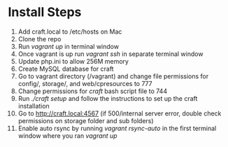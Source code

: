 # Install Steps
1. Add craft.local to /etc/hosts on Mac
2. Clone the repo
3. Run *vagrant up* in terminal window
3. Once vagrant is up run *vagrant ssh* in separate terminal window
4. Update php.ini to allow 256M memory
5. Create MySQL database for craft
6. Go to vagrant directory (/vagrant) and change file permissions for config/, storage/, and web/cpresources to 777
7. Change permissions for *craft* bash script file to 744
8. Run *./craft setup* and follow the instructions to set up the craft installation
9. Go to http://craft.local:4567 (if 500/internal server error, double check permissions on storage folder and sub folders)
10. Enable auto rsync by running *vagrant rsync-auto* in the first terminal window where you ran *vagrant up*
